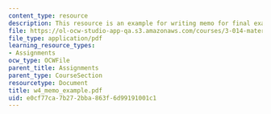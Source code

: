 ```yaml
---
content_type: resource
description: This resource is an example for writing memo for final exam.
file: https://ol-ocw-studio-app-qa.s3.amazonaws.com/courses/3-014-materials-laboratory-fall-2006/e0cf77ca7b272bba863f6d99191001c1_w4_memo_example.pdf
file_type: application/pdf
learning_resource_types:
- Assignments
ocw_type: OCWFile
parent_title: Assignments
parent_type: CourseSection
resourcetype: Document
title: w4_memo_example.pdf
uid: e0cf77ca-7b27-2bba-863f-6d99191001c1
---
```

